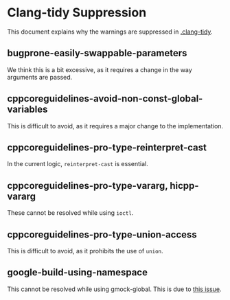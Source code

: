 # Clang-tidy Suppression

This document explains why the warnings are suppressed in [.clang-tidy](../.clang-tidy).

## bugprone-easily-swappable-parameters

We think this is a bit excessive, as it requires a change in the way arguments are passed.

## cppcoreguidelines-avoid-non-const-global-variables

This is difficult to avoid, as it requires a major change to the implementation.

## cppcoreguidelines-pro-type-reinterpret-cast

In the current logic, `reinterpret-cast` is essential.

## cppcoreguidelines-pro-type-vararg, hicpp-vararg

These cannot be resolved while using `ioctl`.

## cppcoreguidelines-pro-type-union-access

This is difficult to avoid, as it prohibits the use of `union`.

## google-build-using-namespace

This cannot be resolved while using gmock-global. This is due to [this issue](https://github.com/apriorit/gmock-global/issues/5).
